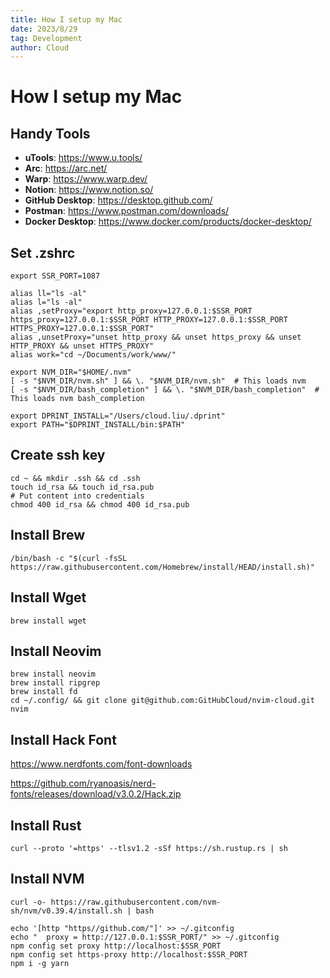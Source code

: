 ```yaml
---
title: How I setup my Mac
date: 2023/8/29
tag: Development
author: Cloud
---
```


# How I setup my Mac

## Handy Tools
- **uTools**: https://www.u.tools/
- **Arc**: https://arc.net/
- **Warp**: https://www.warp.dev/
- **Notion**: https://www.notion.so/
- **GitHub Desktop**: https://desktop.github.com/
- **Postman**: https://www.postman.com/downloads/
- **Docker Desktop**: https://www.docker.com/products/docker-desktop/

## Set .zshrc

```shell
export SSR_PORT=1087

alias ll="ls -al"
alias l="ls -al"
alias ,setProxy="export http_proxy=127.0.0.1:$SSR_PORT https_proxy=127.0.0.1:$SSR_PORT HTTP_PROXY=127.0.0.1:$SSR_PORT HTTPS_PROXY=127.0.0.1:$SSR_PORT"
alias ,unsetProxy="unset http_proxy && unset https_proxy && unset HTTP_PROXY && unset HTTPS_PROXY"
alias work="cd ~/Documents/work/www/"

export NVM_DIR="$HOME/.nvm"
[ -s "$NVM_DIR/nvm.sh" ] && \. "$NVM_DIR/nvm.sh"  # This loads nvm
[ -s "$NVM_DIR/bash_completion" ] && \. "$NVM_DIR/bash_completion"  # This loads nvm bash_completion

export DPRINT_INSTALL="/Users/cloud.liu/.dprint"
export PATH="$DPRINT_INSTALL/bin:$PATH"
```

## Create ssh key

```shell
cd ~ && mkdir .ssh && cd .ssh
touch id_rsa && touch id_rsa.pub
# Put content into credentials
chmod 400 id_rsa && chmod 400 id_rsa.pub
```

## Install Brew

```shell
/bin/bash -c "$(curl -fsSL https://raw.githubusercontent.com/Homebrew/install/HEAD/install.sh)"
```

## Install Wget

```shell
brew install wget
```

## Install Neovim

```shell
brew install neovim
brew install ripgrep
brew install fd
cd ~/.config/ && git clone git@github.com:GitHubCloud/nvim-cloud.git nvim
```

## Install Hack Font

https://www.nerdfonts.com/font-downloads

https://github.com/ryanoasis/nerd-fonts/releases/download/v3.0.2/Hack.zip

## Install Rust

```shell
curl --proto '=https' --tlsv1.2 -sSf https://sh.rustup.rs | sh
```

## Install NVM

```shell
curl -o- https://raw.githubusercontent.com/nvm-sh/nvm/v0.39.4/install.sh | bash
```

```shell
echo '[http "https//github.com/"]' >> ~/.gitconfig
echo "	proxy = http://127.0.0.1:$SSR_PORT/" >> ~/.gitconfig
npm config set proxy http://localhost:$SSR_PORT
npm config set https-proxy http://localhost:$SSR_PORT
npm i -g yarn
```
